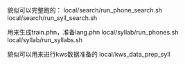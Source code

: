 貌似可以完整跑的：
local/search/run_phone_search.sh
local/search/run_syll_search.sh

用来生成train.phn，准备lang.phn
local/syllab/run_phones.sh
local/syllab/run_syllabs.sh

貌似可以用来进行kws数据准备的
local/kws_data_prep_syll
